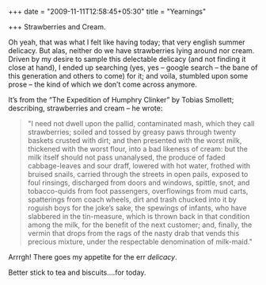 +++
date = "2009-11-11T12:58:45+05:30"
title = "Yearnings"

+++
Strawberries and Cream.

Oh yeah, that was what I felt like having today; that very english summer delicacy. But alas, neither do we have strawberries lying around nor cream. Driven by my desire to sample this delectable delicacy (and not finding it close at hand), I ended up searching (yes, yes – google search – the bane of this generation and others to come) for it; and voila, stumbled upon some prose – the kind of which we don’t come across anymore.
<!--more-->

It’s from the “The Expedition of Humphry Clinker” by Tobias Smollett; describing, strawberries and cream – he wrote:

> "I need not dwell upon the pallid, contaminated mash, which they call strawberries; soiled and tossed by greasy paws through twenty baskets crusted with dirt; and then presented with the worst milk, thickened with the worst flour, into a bad likeness of cream: but the milk itself should not pass unanalysed, the produce of faded cabbage-leaves and sour draff, lowered with hot water, frothed with bruised snails, carried through the streets in open pails, exposed to foul rinsings, discharged from doors and windows, spittle, snot, and tobacco-quids from foot passengers, overflowings from mud carts, spatterings from coach wheels, dirt and trash chucked into it by roguish boys for the joke’s sake, the spewings of infants, who have slabbered in the tin-measure, which is thrown back in that condition among the milk, for the benefit of the next customer; and, finally, the vermin that drops from the rags of the nasty drab that vends this precious mixture, under the respectable denomination of milk-maid."

Arrrgh! There goes my appetite for the err *delicacy*.

Better stick to tea and biscuits….for today.

